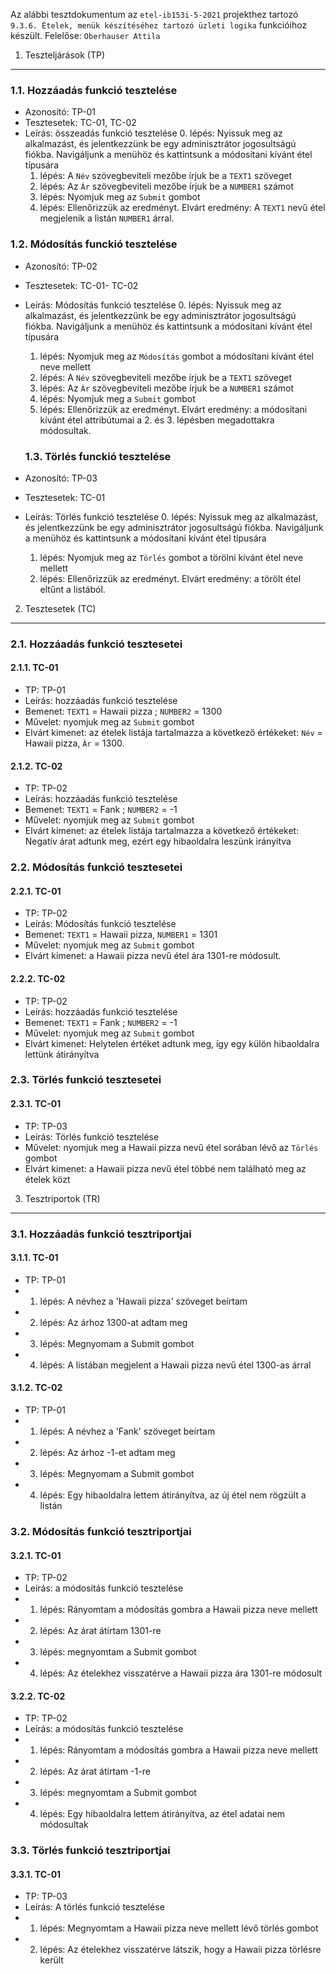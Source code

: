 Az alábbi tesztdokumentum az `etel-ib153i-5-2021` projekthez tartozó
`9.3.6. Ételek, menük készítéséhez tartozó üzleti logika` funkcióihoz
készült. Felelőse: `Oberhauser Attila`

1. Teszteljárások (TP)
----------------------

### 1.1. Hozzáadás funkció tesztelése

-   Azonosító: TP-01
-   Tesztesetek: TC-01, TC-02
-   Leírás: összeadás funkció tesztelése
    0.  lépés: Nyissuk meg az alkalmazást, és jelentkezzünk be egy
        adminisztrátor jogosultságú fiókba. Navigáljunk a menühöz és
        kattintsunk a módosítani kívánt étel típusára
    1.  lépés: A `Név` szövegbeviteli mezőbe írjuk be a `TEXT1` szöveget
    2.  lépés: Az `Ár` szövegbeviteli mezőbe írjuk be a `NUMBER1` számot
    3.  lépés: Nyomjuk meg az `Submit` gombot
    4.  lépés: Ellenőrizzük az eredményt. Elvárt eredmény: A `TEXT1`
        nevű étel megjelenik a listán `NUMBER1` árral.

### 1.2. Módosítás funckió tesztelése

-   Azonosító: TP-02
-   Tesztesetek: TC-01- TC-02
-   Leírás: Módosítás funkció tesztelése
    0.  lépés: Nyissuk meg az alkalmazást, és jelentkezzünk be egy
        adminisztrátor jogosultságú fiókba. Navigáljunk a menühöz és
        kattintsunk a módosítani kívánt étel típusára
    1.  lépés: Nyomjuk meg az `Módosítás` gombot a módosítani kívánt
        étel neve mellett
    2.  lépés: A `Név` szövegbeviteli mezőbe írjuk be a `TEXT1` szöveget
    3.  lépés: Az `Ár` szövegbeviteli mezőbe írjuk be a `NUMBER1` számot
    4.  lépés: Nyomjuk meg a `Submit` gombot
    5.  lépés: Ellenőrizzük az eredményt. Elvárt eredmény: a módosítani
        kívánt étel attribútumai a 2. és 3. lépésben megadottakra
        módosultak.

    ### 1.3. Törlés funckió tesztelése

-   Azonosító: TP-03
-   Tesztesetek: TC-01
-   Leírás: Törlés funkció tesztelése
    0.  lépés: Nyissuk meg az alkalmazást, és jelentkezzünk be egy
        adminisztrátor jogosultságú fiókba. Navigáljunk a menühöz és
        kattintsunk a módosítani kívánt étel típusára
    1.  lépés: Nyomjuk meg az `Törlés` gombot a törölni kívánt étel neve
        mellett
    2.  lépés: Ellenőrizzük az eredményt. Elvárt eredmény: a törölt étel
        eltűnt a listából.

2. Tesztesetek (TC)
-------------------

### 2.1. Hozzáadás funkció tesztesetei

#### 2.1.1. TC-01

-   TP: TP-01
-   Leírás: hozzáadás funkció tesztelése
-   Bemenet: `TEXT1` = Hawaii pizza ; `NUMBER2` = 1300
-   Művelet: nyomjuk meg az `Submit` gombot
-   Elvárt kimenet: az ételek listája tartalmazza a következő értékeket:
    `Név` = Hawaii pizza, `Ár` = 1300.
    
#### 2.1.2. TC-02

-   TP: TP-02
-   Leírás: hozzáadás funkció tesztelése
-   Bemenet: `TEXT1` = Fank ; `NUMBER2` = -1
-   Művelet: nyomjuk meg az `Submit` gombot
-   Elvárt kimenet: az ételek listája tartalmazza a következő értékeket:
    Negatív árat adtunk meg, ezért egy hibaoldalra leszünk irányítva
    

### 2.2. Módosítás funkció tesztesetei

#### 2.2.1. TC-01

-   TP: TP-02
-   Leírás: Módosítás funkció tesztelése
-   Bemenet: `TEXT1` = Hawaii pizza, `NUMBER1` = 1301
-   Művelet: nyomjuk meg az `Submit` gombot
-   Elvárt kimenet: a Hawaii pizza nevű étel ára 1301-re módosult.

#### 2.2.2. TC-02

-   TP: TP-02
-   Leírás: hozzáadás funkció tesztelése
-   Bemenet: `TEXT1` = Fank ; `NUMBER2` = -1
-   Művelet: nyomjuk meg az `Submit` gombot
-   Elvárt kimenet: Helytelen értéket adtunk meg, így egy külön hibaoldalra lettünk átirányítva
    

### 2.3. Törlés funkció tesztesetei

#### 2.3.1. TC-01

-   TP: TP-03
-   Leírás: Törlés funkció tesztelése
-   Művelet: nyomjuk meg a Hawaii pizza nevű étel sorában lévő az
    `Törlés` gombot
-   Elvárt kimenet: a Hawaii pizza nevű étel többé nem található meg az
    ételek közt

3. Tesztriportok (TR)
-------------------

### 3.1. Hozzáadás funkció tesztriportjai

#### 3.1.1. TC-01

-   TP: TP-01
-   1. lépés: A névhez a 'Hawaii pizza' szöveget beírtam
-   2. lépés: Az árhoz 1300-at adtam meg
-   3. lépés: Megnyomam a Submit gombot
-   4. lépés: A listában megjelent a Hawaii pizza nevű étel 1300-as árral

#### 3.1.2. TC-02

-   TP: TP-01
-   1. lépés: A névhez a 'Fank' szöveget beírtam
-   2. lépés: Az árhoz -1-et adtam meg
-   3. lépés: Megnyomam a Submit gombot
-   4. lépés: Egy hibaoldalra lettem átirányítva, az új étel nem rögzült a listán

### 3.2. Módosítás funkció tesztriportjai

#### 3.2.1. TC-01

-   TP: TP-02
-   Leírás: a módosítás funkció tesztelése
-   1. lépés: Rányomtam a módosítás gombra a Hawaii pizza neve mellett
-   2. lépés: Az árat átírtam 1301-re
-   3. lépés: megnyomtam a Submit gombot
-   4. lépés: Az ételekhez visszatérve a Hawaii pizza ára 1301-re módosult	

#### 3.2.2. TC-02

-   TP: TP-02
-   Leírás: a módosítás funkció tesztelése
-   1. lépés: Rányomtam a módosítás gombra a Hawaii pizza neve mellett
-   2. lépés: Az árat átírtam -1-re
-   3. lépés: megnyomtam a Submit gombot
-   4. lépés: Egy hibaoldalra lettem átirányítva, az étel adatai nem módosultak


### 3.3. Törlés funkció tesztriportjai

#### 3.3.1. TC-01

-   TP: TP-03
-   Leírás: A törlés funkció tesztelése
-   1. lépés: Megnyomtam a Hawaii pizza neve mellett lévő törlés gombot
-   2. lépés: Az ételekhez visszatérve látszik, hogy a Hawaii pizza törlésre került


